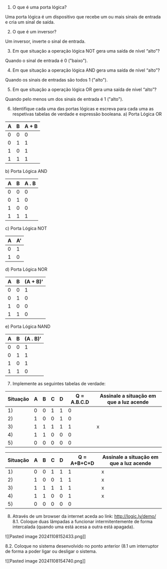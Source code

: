 
1. O que é uma porta lógica? 

Uma porta lógica é um dispositivo que recebe um ou mais sinais de entrada e cria um sinal de saída.

2. O que é um inversor? 

Um inversor, inverte o sinal de entrada.

3. Em que situação a operação lógica NOT gera uma saída de nível “alto”?

Quando o sinal de entrada é 0 ("baixo").

4. Em que situação a operação lógica AND gera uma saída de nível “alto”?

Quando os sinais de entradas são todos 1 ("alto").

5. Em que situação a operação lógica OR gera uma saída de nível “alto”?

Quando pelo menos um dos sinais de entrada é 1 ("alto").

6. Identifique cada uma das portas lógicas e escreva para cada uma as respetivas tabelas de verdade e expressão booleana.
a)
Porta Lógica OR

| A   | B   | A + B |
| --- | --- | ----- |
| 0   | 0   | 0     |
| 0   | 1   | 1     |
| 1   | 0   | 1     |
| 1   | 1   | 1     |

b)
Porta Lógica AND

| A   | B   | A . B |
| --- | --- | ----- |
| 0   | 0   | 0     |
| 0   | 1   | 0     |
| 1   | 0   | 0     |
| 1   | 1   | 1     |

c)
Porta Lógica NOT

| A   | A'  |
| --- | --- |
| 0   | 1   |
| 1   | 0   |


d) 
Porta Lógica NOR

| A   | B   | (A + B)' |
| --- | --- | -------- |
| 0   | 0   | 1        |
| 0   | 1   | 0        |
| 1   | 0   | 0        |
| 1   | 1   | 0        |

e)
Porta Lógica NAND

| A   | B   | (A . B)' |
| --- | --- | -------- |
| 0   | 0   | 1        |
| 0   | 1   | 1        |
| 1   | 0   | 1        |
| 1   | 1   | 0        |

7. Implemente as seguintes tabelas de verdade:


| Situação | A   | B   | C   | D   | Q = A.B.C.D | Assinale a situação em que a luz acende |
| -------- | --- | --- | --- | --- | ----------- | --------------------------------------- |
| 1)       | 0   | 0   | 1   | 1   | 0           |                                         |
| 2)       | 1   | 0   | 0   | 1   | 0           |                                         |
| 3)       | 1   | 1   | 1   | 1   | 1           | x                                       |
| 4)       | 1   | 1   | 0   | 0   | 0           |                                         |
| 5)       | 0   | 0   | 0   | 0   | 0           |                                         |

| Situação | A   | B   | C   | D   | Q = A+B+C+D | Assinale a situação em que a luz acende |
| -------- | --- | --- | --- | --- | ----------- | --------------------------------------- |
| 1)       | 0   | 0   | 1   | 1   | 1           | x                                       |
| 2)       | 1   | 0   | 0   | 1   | 1           | x                                       |
| 3)       | 1   | 1   | 1   | 1   | 1           | x                                       |
| 4)       | 1   | 1   | 0   | 0   | 1           | x                                       |
| 5)       | 0   | 0   | 0   | 0   | 0           |                                         |

8. Através de um browser da internet aceda ao link: http://logic.ly/demo/ 
8.1. Coloque duas lâmpadas a funcionar intermitentemente de forma intercalada (quando uma está acesa a outra está apagada). 
	
![[Pasted image 20241108152433.png]]
	
8.2. Coloque no sistema desenvolvido no ponto anterior (8.1 um interruptor de forma a poder ligar ou desligar o sistema.

![[Pasted image 20241108154740.png]]